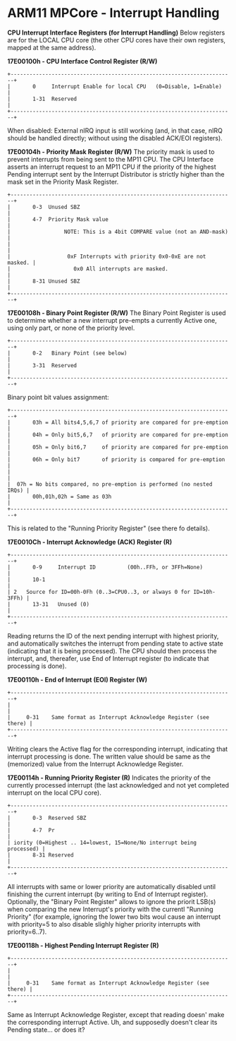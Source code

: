 # ARM11 MPCore - Interrupt Handling


**CPU Interrupt Interface Registers (for Interrupt Handling)**
Below registers are for the LOCAL CPU core (the other CPU cores have
their own registers, mapped at the same address).

**17E00100h - CPU Interface Control Register (R/W)**

```
+-----------------------------------------------------------------------+
|       0     Interrupt Enable for local CPU   (0=Disable, 1=Enable)    |
|       1-31  Reserved                                                  |
+-----------------------------------------------------------------------+
```

When disabled: External nIRQ input is still working (and, in that case,
nIRQ should be handled directly; without using the disabled ACK/EOI
registers).

**17E00104h - Priority Mask Register (R/W)**
The priority mask is used to prevent interrupts from being sent to the
MP11 CPU. The CPU Interface asserts an interrupt request to an MP11 CPU
if the priority of the highest Pending interrupt sent by the Interrupt
Distributor is strictly higher than the mask set in the Priority Mask
Register.

```
+-----------------------------------------------------------------------+
|       0-3  Unused SBZ                                                 |
|       4-7  Priority Mask value                                        |
|                 NOTE: This is a 4bit COMPARE value (not an AND-mask)  |
|                                                                       |
|                  0xF Interrupts with priority 0x0-0xE are not masked. |
|                    0x0 All interrupts are masked.                     |
|       8-31 Unused SBZ                                                 |
+-----------------------------------------------------------------------+
```


**17E00108h - Binary Point Register (R/W)**
The Binary Point Register is used to determime whether a new interrupt
pre-empts a currently Active one, using only part, or none of the
priority level.

```
+-----------------------------------------------------------------------+
|       0-2   Binary Point (see below)                                  |
|       3-31  Reserved                                                  |
+-----------------------------------------------------------------------+
```

Binary point bit values assignment:

```
+-----------------------------------------------------------------------+
|       03h = All bits4,5,6,7 of priority are compared for pre-emption  |
|       04h = Only bit5,6,7   of priority are compared for pre-emption  |
|       05h = Only bit6,7     of priority are compared for pre-emption  |
|       06h = Only bit7       of priority is compared for pre-emption   |
|                                                                       |
|  07h = No bits compared, no pre-emption is performed (no nested IRQs) |
|       00h,01h,02h = Same as 03h                                       |
+-----------------------------------------------------------------------+
```

This is related to the \"Running Priority Register\" (see there fo
details).

**17E0010Ch - Interrupt Acknowledge (ACK) Register (R)**

```
+-----------------------------------------------------------------------+
|       0-9     Interrupt ID          (00h..FFh, or 3FFh=None)          |
|       10-1                                                            |
| 2   Source for ID=00h-0Fh (0..3=CPU0..3, or always 0 for ID=10h-3FFh) |
|       13-31   Unused (0)                                              |
+-----------------------------------------------------------------------+
```

Reading returns the ID of the next pending interrupt with highest
priority, and automatically switches the interrupt from pending state to
active state (indicating that it is being processed). The CPU should
then process the interrupt, and, thereafer, use End of Interrupt
register (to indicate that processing is done).

**17E00110h - End of Interrupt (EOI) Register (W)**

```
+-----------------------------------------------------------------------+
|                                                                       |
|     0-31    Same format as Interrupt Acknowledge Register (see there) |
+-----------------------------------------------------------------------+
```

Writing clears the Active flag for the corresponding interrupt,
indicating that interrupt processing is done. The written value should
be same as the (memorized) value from the Interrupt Acknowledge
Register.

**17E00114h - Running Priority Register (R)**
Indicates the priority of the currently processed interrupt (the last
acknowledged and not yet completed interrupt on the local CPU core).

```
+-----------------------------------------------------------------------+
|       0-3  Reserved SBZ                                               |
|       4-7  Pr                                                         |
| iority (0=Highest .. 14=lowest, 15=None/No interrupt being processed) |
|       8-31 Reserved                                                   |
+-----------------------------------------------------------------------+
```

All interrupts with same or lower priority are automatically disabled
until finishing the current interrupt (by writing to End of Interrupt
register).
Optionally, the \"Binary Point Register\" allows to ignore the priorit
LSB(s) when comparing the new Interrupt\'s priority with the currentl
\"Running Priority\" (for example, ignoring the lower two bits woul
cause an interrupt with priority=5 to also disable slighly higher
priority interrupts with priority=6..7).

**17E00118h - Highest Pending Interrupt Register (R)**

```
+-----------------------------------------------------------------------+
|                                                                       |
|     0-31    Same format as Interrupt Acknowledge Register (see there) |
+-----------------------------------------------------------------------+
```

Same as Interrupt Acknowledge Register, except that reading doesn\'
make the corresponding interrupt Active.
Uh, and supposedly doesn\'t clear its Pending state\... or does it?



